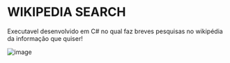 <H1> WIKIPEDIA SEARCH </h1>
  
<p>Executavel desenvolvido em C# no qual faz breves pesquisas no wikipédia da informação que quiser!

![image](https://user-images.githubusercontent.com/64553168/121250742-776c0580-c87c-11eb-9362-467faf17edb9.png)
